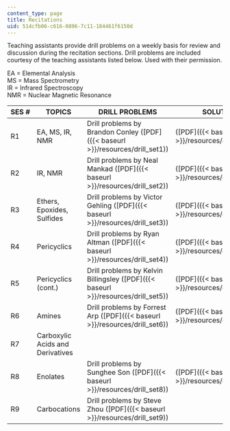 ```yaml
---
content_type: page
title: Recitations
uid: 514cfb06-c616-0896-7c11-184461f6150d
---
```


Teaching assistants provide drill problems on a weekly basis for review and discussion during the recitation sections. Drill problems are included courtesy of the teaching assistants listed below. Used with their permission.

EA = Elemental Analysis  
MS = Mass Spectrometry  
IR = Infrared Spectroscopy  
NMR = Nuclear Magnetic Resonance

| SES # | TOPICS | DRILL PROBLEMS | SOLUTIONS |
| --- | --- | --- | --- |
| R1 | EA, MS, IR, NMR | Drill problems by Brandon Conley ([PDF]({{< baseurl >}}/resources/drill_set1)) | ([PDF]({{< baseurl >}}/resources/drill_set1_sol)) |
| R2 | IR, NMR | Drill problems by Neal Mankad ([PDF]({{< baseurl >}}/resources/drill_set2)) | ([PDF]({{< baseurl >}}/resources/drill_set2_sol)) |
| R3 | Ethers, Epoxides, Sulfides | Drill problems by Victor Gehling ([PDF]({{< baseurl >}}/resources/drill_set3)) | ([PDF]({{< baseurl >}}/resources/drill_set3_sol)) |
| R4 | Pericyclics | Drill problems by Ryan Altman ([PDF]({{< baseurl >}}/resources/drill_set4)) | ([PDF]({{< baseurl >}}/resources/drill_set4_sol)) |
| R5 | Pericyclics (cont.) | Drill problems by Kelvin Billingsley ([PDF]({{< baseurl >}}/resources/drill_set5)) | ([PDF]({{< baseurl >}}/resources/drill_set5_sol)) |
| R6 | Amines | Drill problems by Forrest Arp ([PDF]({{< baseurl >}}/resources/drill_set6)) | ([PDF]({{< baseurl >}}/resources/drill_set6_sol)) |
| R7 | Carboxylic Acids and Derivatives | &nbsp; |
| R8 | Enolates | Drill problems by Sunghee Son ([PDF]({{< baseurl >}}/resources/drill_set8)) | ([PDF]({{< baseurl >}}/resources/drill_set8_sol)) |
| R9 | Carbocations | Drill problems by Steve Zhou ([PDF]({{< baseurl >}}/resources/drill_set9)) |